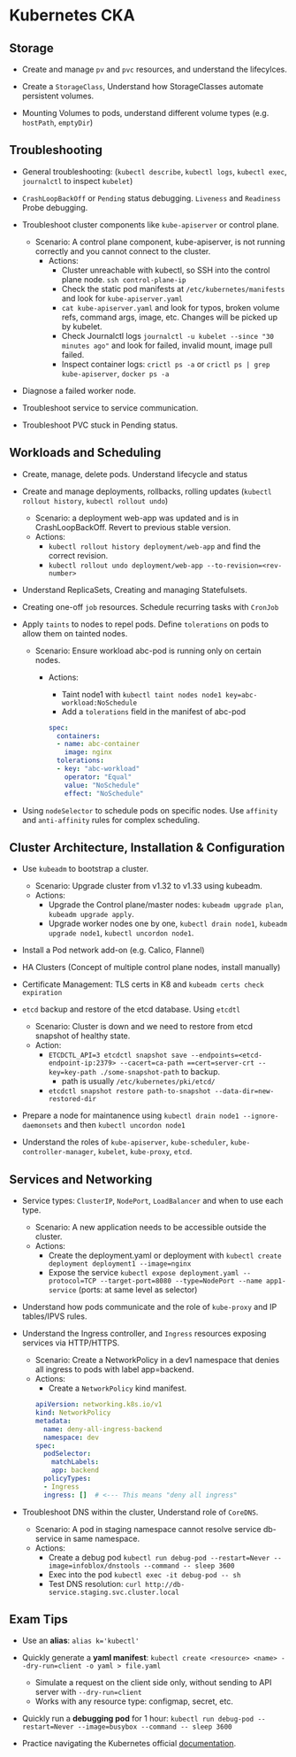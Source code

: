 # Kubernetes CKA

## Storage

- Create and manage `pv` and `pvc` resources, and understand the lifecylces.

- Create a `StorageClass`, Understand how StorageClasses automate persistent volumes.

- Mounting Volumes to pods, understand different volume types (e.g. `hostPath`, `emptyDir`)

## Troubleshooting

- General troubleshooting: (`kubectl describe`, `kubectl logs`, `kubectl exec`, `journalctl` to inspect `kubelet`)

- `CrashLoopBackOff` or `Pending` status debugging. `Liveness` and `Readiness` Probe debugging.

- Troubleshoot cluster components like `kube-apiserver` or control plane.
    - Scenario: A control plane component, kube-apiserver, is not running correctly and you cannot connect to the cluster.
        - Actions:
            - Cluster unreachable with kubectl, so SSH into the control plane node. `ssh control-plane-ip`
            - Check the static pod manifests at `/etc/kubernetes/manifests` and look for `kube-apiserver.yaml`
            - `cat kube-apiserver.yaml` and look for typos, broken volume refs, command args, image, etc. Changes will be picked up by kubelet.
            - Check Journalctl logs `journalctl -u kubelet --since "30 minutes ago"` and look for failed, invalid mount, image pull failed.
            - Inspect container logs: `crictl ps -a` or `crictl ps | grep kube-apiserver`, `docker ps -a`


- Diagnose a failed worker node.

- Troubleshoot service to service communication.

- Troubleshoot PVC stuck in Pending status.

## Workloads and Scheduling

- Create, manage, delete pods. Understand lifecycle and status

- Create and manage deployments, rollbacks, rolling updates (`kubectl rollout history`, `kubectl rollout undo`)
    - Scenario: a deployment web-app was updated and is in CrashLoopBackOff. Revert to previous stable version.
    - Actions:
        - `kubectl rollout history deployment/web-app` and find the correct revision.
        - `kubectl rollout undo deployment/web-app --to-revision=<rev-number>`

- Understand ReplicaSets, Creating and managing Statefulsets.

- Creating one-off `job` resources. Schedule recurring tasks with `CronJob`

- Apply `taints` to nodes to repel pods. Define `tolerations` on pods to allow them on tainted nodes.
    - Scenario: Ensure workload abc-pod is running only on certain nodes.
        - Actions:
            - Taint node1 with `kubectl taint nodes node1 key=abc-workload:NoSchedule`
            - Add a `tolerations` field in the manifest of abc-pod

            ```yaml
            spec:
              containers:
              - name: abc-container
                image: nginx
              tolerations:
              - key: "abc-workload"
                operator: "Equal"
                value: "NoSchedule"
                effect: "NoSchedule"
            ```


- Using `nodeSelector` to schedule pods on specific nodes. Use `affinity` and `anti-affinity` rules for complex scheduling.

## Cluster Architecture, Installation & Configuration

- Use `kubeadm` to bootstrap a cluster.
    - Scenario: Upgrade cluster from v1.32 to v1.33 using kubeadm.
    - Actions:
        - Upgrade the Control plane/master nodes: `kubeadm upgrade plan`, `kubeadm upgrade apply`.
        - Upgrade worker nodes one by one, `kubectl drain node1`, `kubeadm upgrade node1`, `kubectl uncordon node1`.

- Install a Pod network add-on (e.g. Calico, Flannel)

- HA Clusters (Concept of multiple control plane nodes, install manually)

- Certificate Management: TLS certs in K8 and `kubeadm certs check expiration`

- `etcd` backup and restore of the etcd database. Using `etcdtl`
    - Scenario: Cluster is down and we need to restore from etcd snapshot of healthy state.
    - Action:
        - `ETCDCTL_API=3 etcdctl snapshot save --endpoints=<etcd-endpoint-ip:2379> --cacert=ca-path ==cert=server-crt --key=key-path ./some-snapshot-path` to backup.
            - path is usually `/etc/kubernetes/pki/etcd/`
        - `etcdctl snapshot restore path-to-snapshot --data-dir=new-restored-dir`

- Prepare a node for maintanence using `kubectl drain node1 --ignore-daemonsets` and then `kubectl uncordon node1`

- Understand the roles of `kube-apiserver`, `kube-scheduler`, `kube-controller-manager`, `kubelet`, `kube-proxy`, `etcd`.

## Services and Networking

- Service types: `ClusterIP`, `NodePort`, `LoadBalancer` and when to use each type.
    - Scenario: A new application needs to be accessible outside the cluster.
    - Actions:
        - Create the deployment.yaml or deployment with `kubectl create deployment deployment1 --image=nginx`
        - Expose the service `kubectl expose deployment.yaml --protocol=TCP --target-port=8080 --type=NodePort --name app1-service` (ports: at same level as selector)

- Understand how pods communicate and the role of `kube-proxy` and IP tables/IPVS rules.

- Understand the Ingress controller, and `Ingress` resources exposing services via HTTP/HTTPS.
    - Scenario: Create a NetworkPolicy in a dev1 namespace that denies all ingress to pods with label app=backend.
    - Actions:
        - Create a `NetworkPolicy` kind manifest.
        ```yaml
        apiVersion: networking.k8s.io/v1
        kind: NetworkPolicy
        metadata:
          name: deny-all-ingress-backend
          namespace: dev
        spec:
          podSelector:
            matchLabels:
            app: backend
          policyTypes:
          - Ingress
          ingress: []  # <--- This means "deny all ingress"
        ```

- Troubleshoot DNS within the cluster, Understand role of `CoreDNS`.
    - Scenario: A pod in staging namespace cannot resolve service db-service in same namespace.
    - Actions:
        - Create a debug pod `kubectl run debug-pod --restart=Never --image=infoblox/dnstools --command -- sleep 3600`
        - Exec into the pod `kubectl exec -it debug-pod -- sh`
        - Test DNS resolution: `curl http://db-service.staging.svc.cluster.local`

## Exam Tips

- Use an **alias**: `alias k='kubectl'`

- Quickly generate a **yaml manifest**: `kubectl create <resource> <name> --dry-run=client -o yaml > file.yaml`
    - Simulate a request on the client side only, without sending to API server with `--dry-run=client`
    - Works with any resource type: configmap, secret, etc.

- Quickly run a **debugging pod** for 1 hour: `kubectl run debug-pod --restart=Never --image=busybox --command -- sleep 3600`

- Practice navigating the Kubernetes official [documentation](https://kubernetes.io/docs/home/).